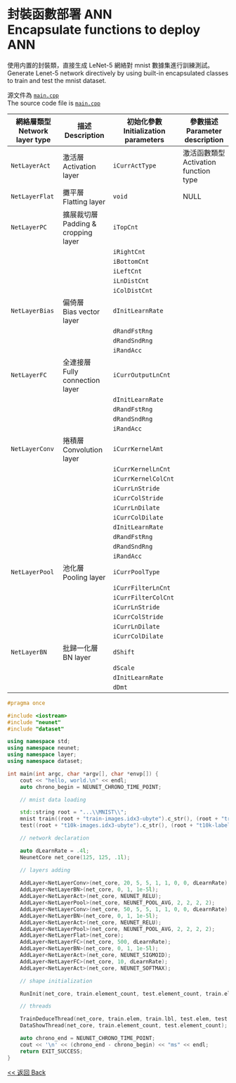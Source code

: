 # 封裝函數部署 ANN<br>Encapsulate functions to deploy ANN

使用内置的封裝類，直接生成 LeNet-5 網絡對 mnist 數據集進行訓練測試。\
Generate Lenet-5 network directively by using built-in encapsulated classes to train and test the mnist dataset.

源文件為 [`main.cpp`](../../main.cpp)\
The source code file is [`main.cpp`](../../main.cpp)

網絡層類型<br>Network layer type|描述<br>Description|初始化參數<br>Initialization parameters|參數描述<br>Parameter description
-|-|-|-
`NetLayerAct`|激活層<br>Activation layer|`iCurrActType`|激活函數類型<br>Activation function type
`NetLayerFlat`|攤平層<br>Flatting layer|`void`|NULL
`NetLayerPC`|擴展裁切層<br>Padding & cropping layer|`iTopCnt`|
|||`iRightCnt`|
|||`iBottomCnt`|
|||`iLeftCnt`|
|||`iLnDistCnt`|
|||`iColDistCnt`|
`NetLayerBias`|偏倚層<br>Bias vector layer|`dInitLearnRate`|
|||`dRandFstRng`|
|||`dRandSndRng`|
|||`iRandAcc`|
`NetLayerFC`|全連接層<br>Fully connection layer|`iCurrOutputLnCnt`|
|||`dInitLearnRate`|
|||`dRandFstRng`|
|||`dRandSndRng`|
|||`iRandAcc`|
`NetLayerConv`|捲積層<br>Convolution layer|`iCurrKernelAmt`|
|||`iCurrKernelLnCnt`|
|||`iCurrKernelColCnt`|
|||`iCurrLnStride`|
|||`iCurrColStride`|
|||`iCurrLnDilate`|
|||`iCurrColDilate`|
|||`dInitLearnRate`|
|||`dRandFstRng`|
|||`dRandSndRng`|
|||`iRandAcc`|
`NetLayerPool`|池化層<br>Pooling layer|`iCurrPoolType`|
|||`iCurrFilterLnCnt`|
|||`iCurrFilterColCnt`|
|||`iCurrLnStride`|
|||`iCurrColStride`|
|||`iCurrLnDilate`|
|||`iCurrColDilate`|
`NetLayerBN`|批歸一化層<br>BN layer|`dShift`|
|||`dScale`|
|||`dInitLearnRate`|
|||`dDmt`|

```c++
#pragma once

#include <iostream>
#include "neunet"
#include "dataset"

using namespace std;
using namespace neunet;
using namespace layer;
using namespace dataset;

int main(int argc, char *argv[], char *envp[]) {
    cout << "hello, world.\n" << endl;
    auto chrono_begin = NEUNET_CHRONO_TIME_POINT;

    // mnist data loading

    std::string root = "...\\MNIST\\";
    mnist train((root + "train-images.idx3-ubyte").c_str(), (root + "train-labels.idx1-ubyte").c_str()), 
    test((root + "t10k-images.idx3-ubyte").c_str(), (root + "t10k-labels.idx1-ubyte").c_str());

    // network declaration

    auto dLearnRate = .4l;
    NeunetCore net_core(125, 125, .1l);

    // layers adding
    
    AddLayer<NetLayerConv>(net_core, 20, 5, 5, 1, 1, 0, 0, dLearnRate);
    AddLayer<NetLayerBN>(net_core, 0, 1, 1e-5l);
    AddLayer<NetLayerAct>(net_core, NEUNET_RELU);
    AddLayer<NetLayerPool>(net_core, NEUNET_POOL_AVG, 2, 2, 2, 2);
    AddLayer<NetLayerConv>(net_core, 50, 5, 5, 1, 1, 0, 0, dLearnRate);
    AddLayer<NetLayerBN>(net_core, 0, 1, 1e-5l);
    AddLayer<NetLayerAct>(net_core, NEUNET_RELU);
    AddLayer<NetLayerPool>(net_core, NEUNET_POOL_AVG, 2, 2, 2, 2);
    AddLayer<NetLayerFlat>(net_core);
    AddLayer<NetLayerFC>(net_core, 500, dLearnRate);
    AddLayer<NetLayerBN>(net_core, 0, 1, 1e-5l);
    AddLayer<NetLayerAct>(net_core, NEUNET_SIGMOID);
    AddLayer<NetLayerFC>(net_core, 10, dLearnRate);
    AddLayer<NetLayerAct>(net_core, NEUNET_SOFTMAX);

    // shape initialization

    RunInit(net_core, train.element_count, test.element_count, train.element_line_count, train.element_column_count, 1);

    // threads

    TrainDeduceThread(net_core, train.elem, train.lbl, test.elem, test.lbl, mnist_orgn_size);
    DataShowThread(net_core, train.element_count, test.element_count);

    auto chrono_end = NEUNET_CHRONO_TIME_POINT;
    cout << '\n' << (chrono_end - chrono_begin) << "ms" << endl;
    return EXIT_SUCCESS;
}
```

[<< 返回 Back](cover.md)
